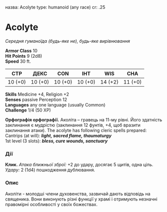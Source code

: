 назва: Acolyte type: humanoid (any race) cr: .25

# Acolyte
_Середня гуманоїда (будь-яке не), будь-яке вирівнювання_

**Armor Class** 10    
**Hit Points** 9 (2d8)    
**Speed** 30 ft.

| СТР     | ДЕКС    | CON     | ІНТ     | WIS     | CHA     |
| ------- | ------- | ------- | ------- | ------- | ------- |
| 10 (+0) | 10 (+0) | 10 (+0) | 10 (+0) | 14 (+2) | 11 (+0) |

**Skills** Medicine +4, Religion +2    
**Senses** passive Perception 12    
**Languages** any one language (usually Common)    
**Challenge** 1/4 (50 XP)

**Орфографія орфографії.** Аколіта – гравець на 11-му рівні. Його здатність заклинання є мудрістю (заклинання 12 фунтів, +4, щоб вразити заклинання атаки). The acolyte has following cleric spells prepared:    
Cantrips (at will): **_light, sacred flame, thaumaturgy_**    
1st level (3 slots): **_bless, cure wounds, sanctuary_**

### Дії
**Клик.** _Атака ближньої зброї:_ +2 до удару, досягає 5 щитів, одна ціль. _Удару:_ 2 (1d4) пошкодження дублювання.

### Опис
Аколіти - молодші члени духовенства, зазвичай дають відповідь на священика. Вони виконують різні функції у храмі і отримують незначні правомірні особливості у своїх божествах. 